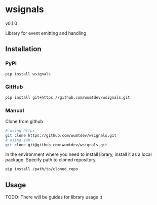 
# wsignals
v0.1.0

Library for event emitting and handling


## Installation

### PyPI
```sh
pip install wsignals
```

### GitHub
```sh
pip install git+https://github.com/wumtdev/wsignals.git
```

### Manual
Clone from github
```sh
# using https
git clone https://github.com/wumtdev/wsignals.git
# using ssh
git clone git@github.com:wumtdev/wsignals.git
```

In the environment where you need to install library, install it as a local package. Specify path to cloned repository.
```sh
pip install /path/to/cloned_repo
```


## Usage
TODO: There will be guides for library usage :(
